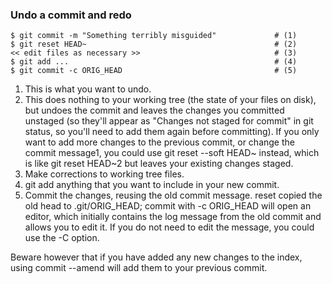 ### Undo a commit and redo
```
$ git commit -m "Something terribly misguided"             # (1)
$ git reset HEAD~                                          # (2)
<< edit files as necessary >>                              # (3)
$ git add ...                                              # (4)
$ git commit -c ORIG_HEAD                                  # (5)
```
1. This is what you want to undo.
1. This does nothing to your working tree (the state of your files on disk), but undoes the commit and leaves the changes you committed unstaged (so they'll appear as "Changes not staged for commit" in git status, so you'll need to add them again before committing). If you only want to add more changes to the previous commit, or change the commit message1, you could use git reset --soft HEAD~ instead, which is like git reset HEAD~2 but leaves your existing changes staged.
1. Make corrections to working tree files.
1. git add anything that you want to include in your new commit.
1. Commit the changes, reusing the old commit message. reset copied the old head to .git/ORIG_HEAD; commit with -c ORIG_HEAD will open an editor, which initially contains the log message from the old commit and allows you to edit it. If you do not need to edit the message, you could use the -C option.

Beware however that if you have added any new changes to the index, using commit --amend will add them to your previous commit.